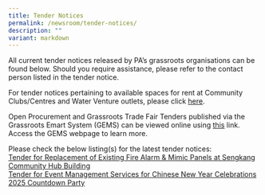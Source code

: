 ```yaml
---
title: Tender Notices
permalink: /newsroom/tender-notices/
description: ""
variant: markdown
---
```

All current tender notices released by PA’s grassroots organisations can be found below. Should you require assistance, please refer to the contact person listed in the tender notice.

For tender notices pertaining to available spaces for rent at Community Clubs/Centres and Water Venture outlets, please click [here](/our-network/community-clubs/rentals).

Open Procurement and Grassroots Trade Fair Tenders published via the Grassroots Emart System (GEMS) can be viewed online using [this](https://gems.pa.gov.sg/account/vendors) link. Access the GEMS webpage to learn more.
<br>

Please check the below listing(s) for the latest tender notices: <br>[Tender for Replacement of Existing Fire Alarm &amp; Mimic Panels at Sengkang Community Hub Building](/tender-for-replacement-of-existing-fire-alarm-mimic-panels-at-sengkang-community-hub-building/)
<br>  [Tender for Event Management Services for Chinese New Year Celebrations 2025 Countdown Party](/tender-for-event-management-services-for-chinese-new-year-celebrations-2025-countdown-party/)